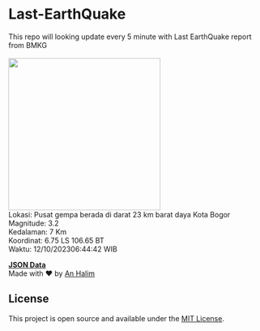 # Last-EarthQuake
This repo will looking update every 5 minute with Last EarthQuake report from BMKG
<br>
<br>
<img src="https://static.bmkg.go.id/20231012064442.mmi.jpg" width="300"/>
<br>
Lokasi: Pusat gempa berada di darat 23 km barat daya Kota Bogor <br>
Magnitude: 3.2 <br>
Kedalaman: 7 Km <br>
Koordinat: 6.75 LS 106.65 BT <br>
Waktu: 12/10/202306:44:42 WIB <br>

<a href="./data/data.json">**JSON Data**</a>
<br>
Made with ❤️ by <a href="https://github.com/an-halim">An Halim</a>
## License

This project is open source and available under the [MIT License](LICENSE).
